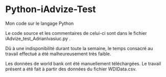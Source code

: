 # Python-iAdvize-Test
Mon code sur le langage Python

Le code source et les commentaires de celui-ci sont dans le fichier iAdvize_test_AdrianIvasiuc.py .

Dû à une indisponibilité durant toute la semaine, le temps consacré au travail effectué a été malheureusement très faible.

Les données de world bank ont été manuellement téléchargées.
Le travail présent a été fait à partir des données du fichier WDIData.csv.
